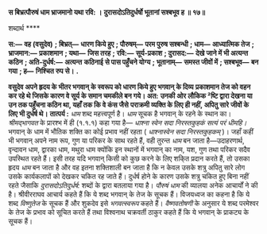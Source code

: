 **स बिभ्रत्पौरुषं धाम भ्राजमानो यथा रवि: ।** **दुरासदोऽतिदुर्धर्षो भूतानां सश्बभूव ह ॥ १७॥** 

शब्दार्थ **** 

**स:—** **वह (वसुदेव)** **; बिभ्रत्—** **धारण किये हुए** **; पौरुषम्—** **परम पुरुष सश्बन्धी** **; धाम—** **आध्यात्मिक तेज** **; भ्राजमान:—** **प्रकाशमान** **; यथा—** **जिस तरह** **; रवि:—** **सूर्य-प्रकाश** **; दुरासद:—** **देखे जाने में भी अत्यन्त कठिन** **; अति-दुर्धर्ष:—** **अत्यन्त** **कठिनाई से पास पहुँचने योग्य** **; भूतानाम्—** **समस्त जीवों में** **; सश्बभूव—** **बन गया** **; ह—** **निश्चित रुप से।** **.** 

**वसुदेव अपने हृदय के भीतर भगवान् के स्वरूप को धारण किये हुए भगवान् के दिव्य** **प्रकाशमान तेज को वहन कर रहे थे जिसके कारण वे सूर्य के समान चमकीले बन गये। अत:** **उनकी ओर लौकिक ²ष्टि द्वारा देखना या उन तक पहुँचना कठिन था, यहाँ तक कि वे कंस जैसे** **पराक्रमी व्यक्ति के लिए ही नहीं, अपितु सारे जीवों के लिए भी दुर्धर्ष थे।** **तात्पर्य :** *धाम* शब्द महत्त्वपूर्ण है। *धाम* सूचक है भगवान् के रहने के स्थान का। *श्रीमद्भागवत* के प्रारश्भ में ही (१.१.१) कहा गया है— *धाश्ना स्वेन सदा निरस्तकुहकं सत्यं परं धीमहि।* भगवान् के धाम में भौतिक शक्ति का कोई प्रभाव नहीं रहता ( *धाश्नास्वेन सदा निरस्तकुहकम्* )। जहाँ कहीं भी भगवान् अपने नाम रूप, गुण या परिकर के साथ रहते हैं, वही तुरन्त *धाम* बन जाता है—उदाहरणार्थ, वृन्दावन धाम, द्वारका धाम, मथुरा धाम क्योंकि इन स्थानों में भगवान् का नाम, यश, गुण तथा परिकर सदैव उपस्थित रहते हैं। इसी तरह यदि भगवान् किसी को कुछ करने के लिए शकि्त प्रदान करते हैं, तो उसका हृदय *धाम* बन जाता है और वह इतना शक्तिशाली बन जाता है कि न केवल उसके शत्रु अपितु सारे लोग उसके कार्यकलापों को देखकर चकित रह जाते हैं। दुर्धर्ष होने के कारण उसके शत्रु चकित हुए बिना नहीं रहते जैसाकि *दुरासदोऽतिदुर्धर्ष:* शब्दों के द्वारा बतलाया गया है। *पौरुषं धाम* की व्यालया अनेक आचार्यों ने की है। श्रीवीरराघव आचार्य कहते हैं कि ये शब्द भगवान् के तेज के सूचक हैं। विजयध्वज का कहना है कि ये शब्द *विष्णुतेज* के सूचक हैं और शुकदेव इसे *भगवत्स्वरूप* कहते हैं। *वैष्णवतोषणी* के अनुसार ये शब्द परमेश्वर के तेज के प्रभाव को सूचित करते हैं तथा विश्वनाथ चक्रवर्ती ठाकुर कहते हैं कि ये भगवान् के प्राकट्य के सूचक हैं।  